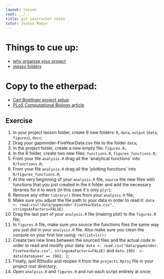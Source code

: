 ```yaml
---
layout: lesson
root: ../..
title: git instructor notes
tutor: Joshua Madin
---
```


# Things to cue up:

* [why organize your project](https://twitter.com/vsbuffalo/statuses/323638476153167872)  
* [messy folders](http://nicercode.github.io/2014-02-13-UNSW/lessons/30-projects/bad_layout.png)    

# Copy to the etherpad:  

* [Carl Boettiger project setup](http://carlboettiger.info/2012/05/06/research-workflow.html)
* [PLoS Computational Biology article](http://www.ploscompbiol.org/article/info%3Adoi%2F10.1371%2Fjournal.pcbi.1000424)

## Exercise
1. In your project lesson folder, create 6 new folders: `R`, `data`, `output` (`data`, `figures`), `docs`;  
2. Drag your gapminder-FiveYearData.csv file to the folder `data`;  
3. In the project folder, create a new empty file: `figures.R;`  
4. In the R folder, create two new files: `functions.R`, `figures_functions.R`;  
5. From your file `analysis.R` drag all the 'analytical functions' into `R/functions.R`;  
6. From your file `analysis.R` drag all the 'plotting functions' into `R/figures_functions.R`;  
7. At the very beginning of your `analysis.R` file, `source` the new files with functions that you just created in the `R` folder and add the necessary libraries for it to work (in this case it's only `plyr`);  
8. Remove any other `library()` lines from your `analysis.R` file;  
9. Make sure you adjust the file path to your data in order to read it: `data <- read.csv("data/gapminder-FiveYearData.csv", stringsAsFactors=FALSE)`
9. Drag the last part of your `analysis.R` file (making plot) to the `figures.R` file;  
10. In `figures.R` file, make sure you source the functions files the same way you just did in your `analysis.R` file. Also make sure you clean the console on your first line using: `rm(list=ls())`
11. Create two new lines between the sourced files and the actual code in order to read and modify your data: `data <- read.csv("data/gapminder-FiveYearData.csv", stringsAsFactors=FALSE)` and `data.1982  <-  data[data$year == 1982, ]`;  
12. Finally, quit RStudio and reopen it from the `projects.Rproj` file in your project root directory;
13. Open `analysis.R` and `figures.R` and run each script entirely at once;

